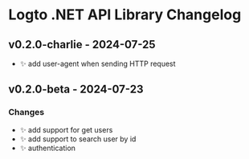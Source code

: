 # Logto .NET API Library Changelog

## v0.2.0-charlie - 2024-07-25
* :sparkles: add user-agent when sending HTTP request

## v0.2.0-beta - 2024-07-23

### Changes
* :sparkles: add support for get users 
* :sparkles: add support to search user by id
* :sparkles: authentication  
